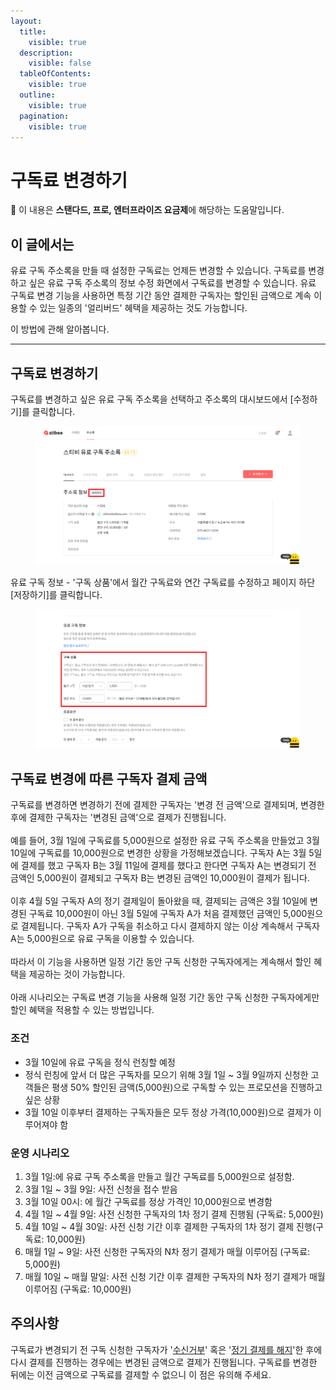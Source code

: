 ```yaml
---
layout:
  title:
    visible: true
  description:
    visible: false
  tableOfContents:
    visible: true
  outline:
    visible: true
  pagination:
    visible: true
---
```


# 구독료 변경하기

**💬** 이 내용은 **스탠다드, 프로, 엔터프라이즈 요금제**에 해당하는 도움말입니다.

## 이 글에서는

유료 구독 주소록을 만들 때 설정한 구독료는 언제든 변경할 수 있습니다. 구독료를 변경하고 싶은 유료 구독 주소록의 정보 수정 화면에서 구독료를 변경할 수 있습니다. 유료 구독료 변경 기능을 사용하면 특정 기간 동안 결제한 구독자는 할인된 금액으로 계속 이용할 수 있는 일종의 '얼리버드' 혜택을 제공하는 것도 가능합니다.&#x20;

이 방법에 관해 알아봅니다.

***

## 구독료 변경하기 <a href="#h_0e56d186cc" id="h_0e56d186cc"></a>

구독료를 변경하고 싶은 유료 구독 주소록을 선택하고 주소록의 대시보드에서 \[수정하기]를 클릭합니다.

<figure><img src="../../.gitbook/assets/image (64) (1).png" alt=""><figcaption></figcaption></figure>



유료 구독 정보 - '구독 상품'에서 월간 구독료와 연간 구독료를 수정하고 페이지 하단 \[저장하기]를 클릭합니다.

<figure><img src="../../.gitbook/assets/image (63) (1).png" alt=""><figcaption></figcaption></figure>



## 구독료 변경에 따른 구독자 결제 금액 <a href="#h_2ba5fdfc62" id="h_2ba5fdfc62"></a>

구독료를 변경하면 변경하기 전에 결제한 구독자는 '변경 전 금액'으로 결제되며, 변경한 후에 결제한 구독자는 '변경된 금액'으로 결제가 진행됩니다.\
\
예를 들어, 3월 1일에 구독료를 5,000원으로 설정한 유료 구독 주소록을 만들었고 3월 10일에 구독료를 10,000원으로 변경한 상황을 가정해보겠습니다. 구독자 A는 3월 5일에 결제를 했고 구독자 B는 3월 11일에 결제를 했다고 한다면 구독자 A는 변경되기 전 금액인 5,000원이 결제되고 구독자 B는 변경된 금액인 10,000원이 결제가 됩니다.\
\
이후 4월 5일 구독자 A의 정기 결제일이 돌아왔을 때, 결제되는 금액은 3월 10일에 변경된 구독료 10,000원이 아닌 3월 5일에 구독자 A가 처음 결제했던 금액인 5,000원으로 결제됩니다. 구독자 A가 구독을 취소하고 다시 결제하지 않는 이상 계속해서 구독자 A는 5,000원으로 유료 구독을 이용할 수 있습니다.\
\
따라서 이 기능을 사용하면 일정 기간 동안 구독 신청한 구독자에게는 계속해서 할인 혜택을 제공하는 것이 가능합니다.\
\
아래 시나리오는 구독료 변경 기능을 사용해 일정 기간 동안 구독 신청한 구독자에게만 할인 혜택을 적용할 수 있는 방법입니다.



### **조건**

* 3월 10일에 유료 구독을 정식 런칭할 예정
* 정식 런칭에 앞서 더 많은 구독자를 모으기 위해 3월 1일 \~ 3월 9일까지 신청한 고객들은 평생 50% 할인된 금액(5,000원)으로 구독할 수 있는 프로모션을 진행하고 싶은 상황
* 3월 10일 이후부터 결제하는 구독자들은 모두 정상 가격(10,000원)으로 결제가 이루어져야 함

### **운영 시나리오**

1. 3월 1일:에 유료 구독 주소록을 만들고 월간 구독료를 5,000원으로 설정함.
2. 3월 1일 \~ 3월 9일: 사전 신청을 접수 받음
3. 3월 10일 00시: 에 월간 구독료를 정상 가격인 10,000원으로 변경함
4. 4월 1일 \~ 4월 9일: 사전 신청한 구독자의 1차 정기 결제 진행됨 (구독료: 5,000원)
5. 4월 10일 \~ 4월 30일: 사전 신청 기간 이후 결제한 구독자의 1차 정기 결제 진행(구독료: 10,000원)
6. 매월 1일 \~ 9일: 사전 신청한 구독자의 N차 정기 결제가 매월 이루어짐 (구독료: 5,000원)
7. 매월 10일 \~ 매월 말일: 사전 신청 기간 이후 결제한 구독자의 N차 정기 결제가 매월 이루어짐 (구독료: 10,000원)



## 주의사항 <a href="#h_4fca3a5450" id="h_4fca3a5450"></a>

구독료가 변경되기 전 구독 신청한 구독자가 '[수신거부](../../list/adding-managing-subscriber/manage-unsubscribe.md)' 혹은 '[정기 결제를 해지](../managing-paid-subscribers/cancel-recurring-payment.md)'한 후에 다시 결제를 진행하는 경우에는 변경된 금액으로 결제가 진행됩니다. 구독료를 변경한 뒤에는 이전 금액으로 구독료를 결제할 수 없으니 이 점은 유의해 주세요.
